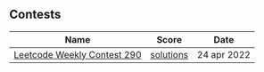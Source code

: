 ## Contests
| Name | Score | Date |
|-|-|-|
| [Leetcode Weekly Contest 290](https://leetcode.com/contest/weekly-contest-290/) | [solutions](/contests/leetcode-weekly-290) | 24 apr 2022 |
